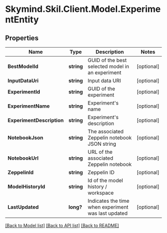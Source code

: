 # Skymind.Skil.Client.Model.ExperimentEntity
## Properties

Name | Type | Description | Notes
------------ | ------------- | ------------- | -------------
**BestModelId** | **string** | GUID of the best selected model in an experiment | [optional] 
**InputDataUri** | **string** | Input data URI | [optional] 
**ExperimentId** | **string** | GUID of the experiment | [optional] 
**ExperimentName** | **string** | Experiment&#39;s name | [optional] 
**ExperimentDescription** | **string** | Experiment&#39;s description | [optional] 
**NotebookJson** | **string** | The associated Zeppelin notebook JSON string | [optional] 
**NotebookUrl** | **string** | URL of the associated Zeppelin notebook | [optional] 
**ZeppelinId** | **string** | Zeppelin ID | [optional] 
**ModelHistoryId** | **string** | Id of the model history / workspace | [optional] 
**LastUpdated** | **long?** | Indicates the time when experiment was last updated | [optional] 

[[Back to Model list]](../README.md#documentation-for-models) [[Back to API list]](../README.md#documentation-for-api-endpoints) [[Back to README]](../README.md)

